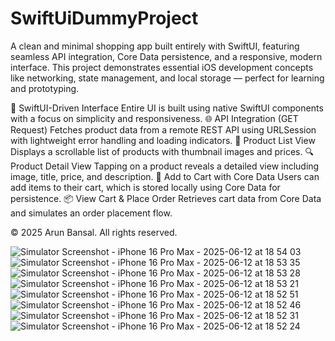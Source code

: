# SwiftUiDummyProject
A clean and minimal shopping app built entirely with SwiftUI, featuring seamless API integration, Core Data persistence, and a responsive, modern interface. This project demonstrates essential iOS development concepts like networking, state management, and local storage — perfect for learning and prototyping.

🧩 SwiftUI-Driven Interface Entire UI is built using native SwiftUI components with a focus on simplicity and responsiveness.
🌐 API Integration (GET Request) Fetches product data from a remote REST API using URLSession with lightweight error handling and loading indicators.
📃 Product List View Displays a scrollable list of products with thumbnail images and prices.
🔍 Product Detail View Tapping on a product reveals a detailed view including image, title, price, and description.
🛒 Add to Cart with Core Data Users can add items to their cart, which is stored locally using Core Data for persistence.
📦 View Cart & Place Order Retrieves cart data from Core Data and simulates an order placement flow.


© 2025 Arun Bansal. All rights reserved.



![Simulator Screenshot - iPhone 16 Pro Max - 2025-06-12 at 18 54 03](https://github.com/user-attachments/assets/728ec6b8-de5d-43ca-9313-b6ac3c76bf71)
![Simulator Screenshot - iPhone 16 Pro Max - 2025-06-12 at 18 53 35](https://github.com/user-attachments/assets/9d07bff2-2413-4ca2-9101-e0c00919d70f)
![Simulator Screenshot - iPhone 16 Pro Max - 2025-06-12 at 18 53 28](https://github.com/user-attachments/assets/f0720f05-3362-45a1-8865-d822690304e9)
![Simulator Screenshot - iPhone 16 Pro Max - 2025-06-12 at 18 53 21](https://github.com/user-attachments/assets/18aaeb32-e50d-4e9b-936a-83bd73d3b300)
![Simulator Screenshot - iPhone 16 Pro Max - 2025-06-12 at 18 52 51](https://github.com/user-attachments/assets/1631c20c-40b3-4634-a6f9-d14500c40ea9)
![Simulator Screenshot - iPhone 16 Pro Max - 2025-06-12 at 18 52 46](https://github.com/user-attachments/assets/3b1201cf-55ed-49d1-a450-22bf4acee599)
![Simulator Screenshot - iPhone 16 Pro Max - 2025-06-12 at 18 52 31](https://github.com/user-attachments/assets/c70ff8b2-b767-4023-9f6a-a6320b948d0c)
![Simulator Screenshot - iPhone 16 Pro Max - 2025-06-12 at 18 52 24](https://github.com/user-attachments/assets/c399e27c-6622-41b7-8b63-3effce02bc3d)

